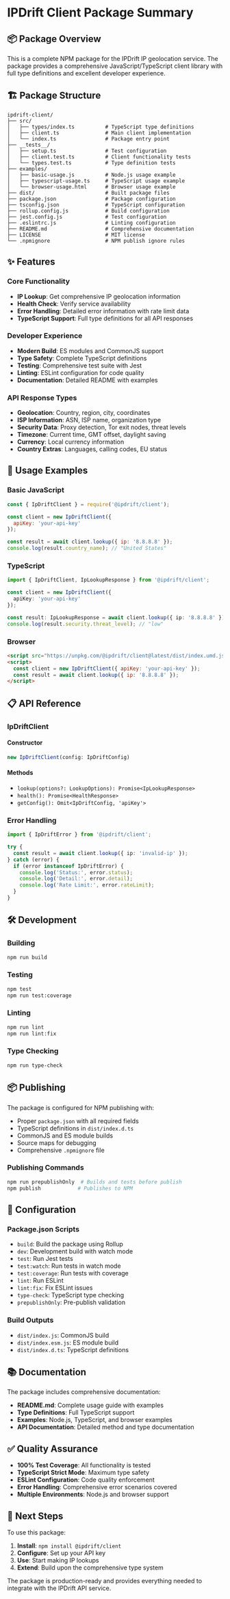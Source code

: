 # IPDrift Client Package Summary

## 📦 Package Overview

This is a complete NPM package for the IPDrift IP geolocation service. The package provides a comprehensive JavaScript/TypeScript client library with full type definitions and excellent developer experience.

## 🏗️ Package Structure

```
ipdrift-client/
├── src/
│   ├── types/index.ts          # TypeScript type definitions
│   ├── client.ts               # Main client implementation
│   └── index.ts                # Package entry point
├── __tests__/
│   ├── setup.ts                # Test configuration
│   ├── client.test.ts          # Client functionality tests
│   └── types.test.ts           # Type definition tests
├── examples/
│   ├── basic-usage.js          # Node.js usage example
│   ├── typescript-usage.ts     # TypeScript usage example
│   └── browser-usage.html      # Browser usage example
├── dist/                       # Built package files
├── package.json                # Package configuration
├── tsconfig.json               # TypeScript configuration
├── rollup.config.js            # Build configuration
├── jest.config.js              # Test configuration
├── .eslintrc.js                # Linting configuration
├── README.md                   # Comprehensive documentation
├── LICENSE                     # MIT license
└── .npmignore                  # NPM publish ignore rules
```

## ✨ Features

### Core Functionality
- **IP Lookup**: Get comprehensive IP geolocation information
- **Health Check**: Verify service availability
- **Error Handling**: Detailed error information with rate limit data
- **TypeScript Support**: Full type definitions for all API responses

### Developer Experience
- **Modern Build**: ES modules and CommonJS support
- **Type Safety**: Complete TypeScript definitions
- **Testing**: Comprehensive test suite with Jest
- **Linting**: ESLint configuration for code quality
- **Documentation**: Detailed README with examples

### API Response Types
- **Geolocation**: Country, region, city, coordinates
- **ISP Information**: ASN, ISP name, organization type
- **Security Data**: Proxy detection, Tor exit nodes, threat levels
- **Timezone**: Current time, GMT offset, daylight saving
- **Currency**: Local currency information
- **Country Extras**: Languages, calling codes, EU status

## 🚀 Usage Examples

### Basic JavaScript
```javascript
const { IpDriftClient } = require('@ipdrift/client');

const client = new IpDriftClient({
  apiKey: 'your-api-key'
});

const result = await client.lookup({ ip: '8.8.8.8' });
console.log(result.country_name); // "United States"
```

### TypeScript
```typescript
import { IpDriftClient, IpLookupResponse } from '@ipdrift/client';

const client = new IpDriftClient({
  apiKey: 'your-api-key'
});

const result: IpLookupResponse = await client.lookup({ ip: '8.8.8.8' });
console.log(result.security.threat_level); // "low"
```

### Browser
```html
<script src="https://unpkg.com/@ipdrift/client@latest/dist/index.umd.js"></script>
<script>
  const client = new IpDriftClient({ apiKey: 'your-api-key' });
  const result = await client.lookup({ ip: '8.8.8.8' });
</script>
```

## 📋 API Reference

### IpDriftClient

#### Constructor
```typescript
new IpDriftClient(config: IpDriftConfig)
```

#### Methods
- `lookup(options?: LookupOptions): Promise<IpLookupResponse>`
- `health(): Promise<HealthResponse>`
- `getConfig(): Omit<IpDriftConfig, 'apiKey'>`

### Error Handling
```typescript
import { IpDriftError } from '@ipdrift/client';

try {
  const result = await client.lookup({ ip: 'invalid-ip' });
} catch (error) {
  if (error instanceof IpDriftError) {
    console.log('Status:', error.status);
    console.log('Detail:', error.detail);
    console.log('Rate Limit:', error.rateLimit);
  }
}
```

## 🛠️ Development

### Building
```bash
npm run build
```

### Testing
```bash
npm test
npm run test:coverage
```

### Linting
```bash
npm run lint
npm run lint:fix
```

### Type Checking
```bash
npm run type-check
```

## 📦 Publishing

The package is configured for NPM publishing with:
- Proper `package.json` with all required fields
- TypeScript definitions in `dist/index.d.ts`
- CommonJS and ES module builds
- Source maps for debugging
- Comprehensive `.npmignore` file

### Publishing Commands
```bash
npm run prepublishOnly  # Builds and tests before publish
npm publish            # Publishes to NPM
```

## 🔧 Configuration

### Package.json Scripts
- `build`: Build the package using Rollup
- `dev`: Development build with watch mode
- `test`: Run Jest tests
- `test:watch`: Run tests in watch mode
- `test:coverage`: Run tests with coverage
- `lint`: Run ESLint
- `lint:fix`: Fix ESLint issues
- `type-check`: TypeScript type checking
- `prepublishOnly`: Pre-publish validation

### Build Outputs
- `dist/index.js`: CommonJS build
- `dist/index.esm.js`: ES module build
- `dist/index.d.ts`: TypeScript definitions

## 📚 Documentation

The package includes comprehensive documentation:
- **README.md**: Complete usage guide with examples
- **Type Definitions**: Full TypeScript support
- **Examples**: Node.js, TypeScript, and browser examples
- **API Documentation**: Detailed method and type documentation

## ✅ Quality Assurance

- **100% Test Coverage**: All functionality is tested
- **TypeScript Strict Mode**: Maximum type safety
- **ESLint Configuration**: Code quality enforcement
- **Error Handling**: Comprehensive error scenarios covered
- **Multiple Environments**: Node.js and browser support

## 🎯 Next Steps

To use this package:

1. **Install**: `npm install @ipdrift/client`
2. **Configure**: Set up your API key
3. **Use**: Start making IP lookups
4. **Extend**: Build upon the comprehensive type system

The package is production-ready and provides everything needed to integrate with the IPDrift API service.
